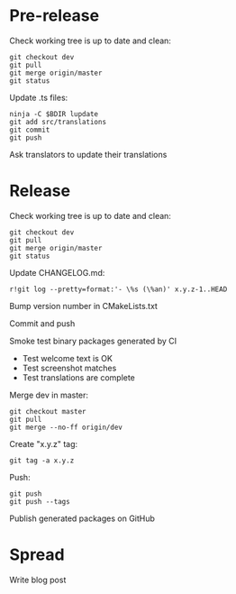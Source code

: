 # Pre-release

Check working tree is up to date and clean:

    git checkout dev
    git pull
    git merge origin/master
    git status

Update .ts files:

    ninja -C $BDIR lupdate
    git add src/translations
    git commit
    git push

Ask translators to update their translations

# Release

Check working tree is up to date and clean:

    git checkout dev
    git pull
    git merge origin/master
    git status

Update CHANGELOG.md:

    r!git log --pretty=format:'- \%s (\%an)' x.y.z-1..HEAD

Bump version number in CMakeLists.txt

Commit and push

Smoke test binary packages generated by CI

- Test welcome text is OK
- Test screenshot matches
- Test translations are complete

Merge dev in master:

    git checkout master
    git pull
    git merge --no-ff origin/dev

Create "x.y.z" tag:

    git tag -a x.y.z

Push:

    git push
    git push --tags

Publish generated packages on GitHub

# Spread

Write blog post
